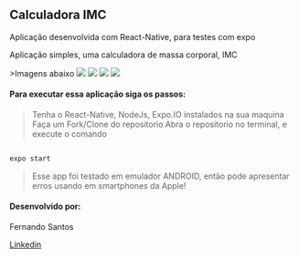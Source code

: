 ## Calculadora IMC

<p>Aplicação desenvolvida com React-Native, para testes com expo</p>
<p>Aplicação simples, uma calculadora de massa corporal, IMC</p>
>Imagens abaixo


<img src='../img/classe2.png'>
<img src="../img/leve.png">
<img src="../img/levealto.png">
<img src="../img/Zerado.png">




#### Para executar essa aplicação siga os passos:

>Tenha o React-Native, NodeJs, Expo.IO instalados na sua maquina
>Faça um Fork/Clone do repositorio
>Abra o repositorio no terminal, e execute o comando

```js

expo start

```

>Esse app foi testado em emulador ANDROID, então pode apresentar erros usando em smartphones da Apple!




#### Desenvolvido por:

Fernando Santos

<a href="https://www.linkedin.com/in/fernando-santos-686632122/">Linkedin</a>